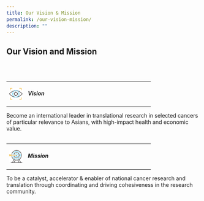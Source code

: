 ```yaml
---
title: Our Vision & Mission
permalink: /our-vision-mission/
description: ""
---
```

Our Vision and Mission
----------------------
<br><br>

<table>
<tbody><tr>
<td>
	<img align="left" style="width:35px" src="/images/stcc%20vision%20icon.png">
</td>
<td width="87%">
 <h5 align="left">Vision</h5>
</td>
</tr>
</tbody></table>
Become an international leader in translational research in selected cancers of particular relevance to Asians, with high-impact health and economic value.
<br><br>

<table>
<tbody><tr>
<td>
	<img align="left" style="width:35px" src="/images/mission%20icon.png">
</td>
<td width="87%">
 <h5 align="left">Mission</h5>
</td>
</tr>
</tbody></table>
To be a catalyst, accelerator &amp; enabler of national cancer research and translation through coordinating and driving cohesiveness in the research community.